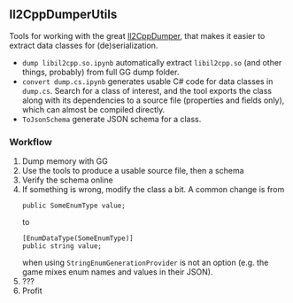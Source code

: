 Il2CppDumperUtils
---

Tools for working with the great [Il2CppDumper](https://github.com/Perfare/Il2CppDumper), that makes it easier to extract data classes for (de)serialization.

- `dump libil2cpp.so.ipynb` automatically extract `libil2cpp.so` (and other things, probably) from full GG dump folder.
- `convert dump.cs.ipynb` generates usable C# code for data classes in `dump.cs`. Search for a class of interest, and the tool exports the class along with its dependencies to a source file (properties and fields only), which can almost be compiled directly.
- `ToJsonSchema` generate JSON schema for a class.

### Workflow

1. Dump memory with GG
1. Use the tools to produce a usable source file, then a schema
1. Verify the schema online
1. If something is wrong, modify the class a bit. A common change is from
    ```
    public SomeEnumType value;
    ```
    to
    ```
    [EnumDataType(SomeEnumType)]
    public string value;
    ```
    when using `StringEnumGenerationProvider` is not an option (e.g. the game mixes enum names and values in their JSON).
1. ???
1. Profit
